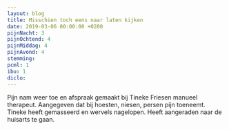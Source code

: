 ```yaml
---
layout: blog
title: Misschien toch eens naar laten kijken
date: 2019-03-06 00:00:00 +0200
pijnNacht: 3
pijnOchtend: 4
pijnMiddag: 4
pijnAvond: 4
stemming: 
pcml: 1
ibu: 1
diclo: 
---
```


Pijn nam weer toe en afspraak gemaakt bij Tineke Friesen manueel therapeut. Aangegeven dat bij hoesten, niesen, persen pijn toeneemt. Tineke heeft gemasseerd en wervels nagelopen. Heeft aangeraden naar de huisarts te gaan.


